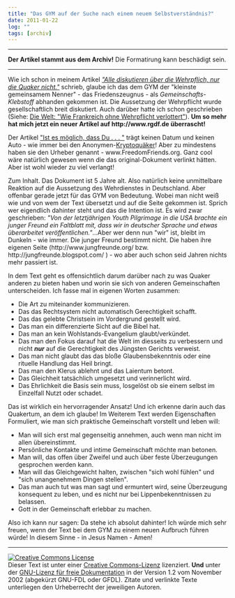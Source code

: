 ```yaml
---
title: "Das GYM auf der Suche nach einem neuem Selbstverständnis?"
date: 2011-01-22
log: ""
tags: [archiv]
---
```

<hr><b>Der Artikel stammt aus dem Archiv!</b> Die Formatirung kann beschädigt sein.<hr>
<p>Wie ich schon in meinem Artikel <a href="http://www.the-independent-friend.de/?q=node/667"><i>"Alle diskutieren über die Wehrpflich, nur die Quaker nicht."</i></a> schrieb, glaube ich das dem GYM der "kleinste gemeinsamem Nenner" - das Friedenszeugnus - als <i>Gemeinschafts-Klebstoff</i> abhanden gekommen ist.  Die Aussetzung der Wehrpflicht wurde gesellschaftlich breit diskutiert. Auch darüber hatte ich schon geschrieben (Siehe: <a href="http://www.the-independent-friend.de/?q=node/701">Die Welt: "Wie Frankreich ohne Wehrpflicht verlottert"</a>).   <b>Um so mehr hat mich jetzt ein neuer Artikel auf http://www.rgdf.de überrascht!</b> </p>
<!--break-->
<p>Der Artikel <a href="">"Ist es möglich, dass Du . . . "</a> trägt keinen Datum und keinen Auto - wie immer bei den Anonymen-<a href="http://de.wikipedia.org/wiki/Glossar_Qu%C3%A4kertum#K">Kryptoquäker</a>! Aber zu mindestens haben sie den Urheber genannt  -  www.FreedomFriends.org. Ganz cool wäre natürlich gewesen wenn die das original-Dokument verlinkt hätten. Aber ist wohl wieder zu viel verlangt!</p>

<p>Zum Inhalt. Das Dokument ist 5 Jahre alt. Also natürlich keine unmittelbare Reaktion auf die Aussetzung des Wehrdienstes in Deutschland. Aber offenbar gerade jetzt für das GYM von Bedeutung. Wobei man nicht weiß wie und von wem der Text übersetzt und auf die Seite gekommen ist. Sprich wer eigendlich dahinter steht und das die Intention ist. Es wird zwar geschrieben: <i>"Von der letztjährigen Youth Pilgrimage in die USA brachte ein junger Freund ein Faltblatt mit, dass wir in deutscher Sprache und etwas überarbeitet veröffentlichen."</i>...Aber wer denn nun "wir" ist, bleibt im Dunkeln - wie immer. Die junger Freund bestimmt nicht. Die haben ihre eigenen Seite (http://www.jungfreunde.org/ bzw. http://jungfreunde.blogspot.com/ )  - wo aber auch schon seid Jahren nichts mehr passiert ist.</p>

<p>In dem Text geht es offensichtlich darum darüber nach zu was Quaker anderen zu bieten haben und worin sie sich von anderen Gemeinschaften unterscheiden. Ich fasse mal in eigenen Worten zusammen:
<ul>
<li>Die Art zu miteinander kommunizieren.</li>
<li>Das das Rechtsystem nicht automatisch Gerechtigkeit schafft.</li>
<li>Das das gelebte Christsein im Vordergrund gestellt wird.</li>
<li>Das man ein differenzierte Sicht auf die Bibel hat.</li>
<li>Das man an kein Wohlstands-Evangelium glaubt/verkündet.</li>
<li>Das man den Fokus darauf hat die Welt im diesseits zu verbessern und nicht <i><b>nur</b></i> auf die Gerechtigkeit des Jüngsten Gerichts verweist.</li>
<li>Das man nicht glaubt das das bloße Glaubensbekenntnis oder eine rituelle Handlung das Heil bringt.</li>
<li>Das man den Klerus ablehnt und das Laientum betont.</li>
<li>Das Gleichheit tatsächlich umgesetzt und verinnerlicht wird.</li>
<li>Das Ehrlichkeit die Basis sein muss, losgelöst ob sie einem selbst im Einzelfall Nutzt oder schadet.</li>
</ul> 
Das ist wirklich ein hervorragender Ansatz! Und ich erkenne darin auch das Quakertum, an dem ich glaube! Im Weiterem Text werden Eigenschaften Formuliert, wie man sich praktische Gemeinschaft vorstellt und leben will:
<ul>
<li>Man will sich erst mal gegenseitig annehmen, auch wenn man nicht im allen übereinstimmt.</li>
<li>Persönliche Kontakte und intime Gemeinschaft möchte man betonen.</li>
<li>Man will, das offen über Zweifel und auch über feste Überzeugungen gesprochen werden kann.</li>
<li>Man will das Gleichgewicht halten, zwischen "sich wohl fühlen" und "sich unangenehmem Dingen stellen".</li>
<li>Das man auch tut was man sagt und ermuntert wird, seine Überzeugung konsequent zu leben, und es nicht nur bei Lippenbekenntnissen zu belassen.</li>
<li>Gott in der Gemeinschaft erlebbar zu machen.</li>
</ul>
Also ich kann nur sagen: Da stehe ich absolut dahinter! Ich würde mich sehr freuen, wenn der Text bei dem GYM zu einem neuen Aufbruch führen würde! In diesem Sinne - in Jesus Namen - Amen!</p>

<hr />
<p><a rel="license" href="http://creativecommons.org/licenses/by-sa/3.0/de/"><img alt="Creative Commons License" style="border-width: 0pt;" src="http://i.creativecommons.org/l/by-sa/3.0/de/88x31.png" /></a><br />
Dieser <span xmlns:dc="http://purl.org/dc/elements/1.1/" href="http://purl.org/dc/dcmitype/Text" rel="dc:type">Text</span> ist unter einer <a rel="license" href="http://creativecommons.org/licenses/by-sa/3.0/de/">Creative Commons-Lizenz</a> lizenziert. <b>Und</b> unter der <a href="http://de.wikipedia.org/wiki/GFDL">GNU-Lizenz f&uuml;r freie Dokumentation</a> in der Version 1.2 vom November 2002 (abgek&uuml;rzt GNU-FDL oder GFDL). Zitate und verlinkte Texte unterliegen den Urheberrecht der jeweiligen Autoren.</p>
 
